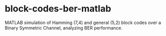 # block-codes-ber-matlab
MATLAB simulation of Hamming (7,4) and general (5,2) block codes over a Binary Symmetric Channel, analyzing BER performance.
